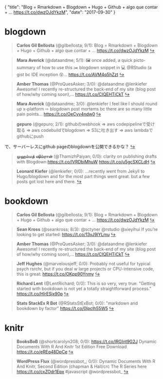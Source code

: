 {
  "title": "Blog = Rmarkdown + Blogdown + Hugo + Github + algo que contar + ... https://t.co/dwzOJdYkzM",
  "date": "2017-09-30"
}

# blogdown

> **Carlos Gil Bellosta** (@gilbellosta; 9/1): Blog = Rmarkdown + Blogdown + Hugo + Github + algo que contar + ... https://t.co/dwzOJdYkzM  [&#8618;](https://twitter.com/xieyihui/status/913790994642022400)

<!-- -->


> **Mara Averick** (@dataandme; 5/1): 🖼 once added, a quick picto-summary of how to use this ✂️ blogdown snippet in 💻 @RStudio
(a gist bc IDE inception 😵… https://t.co/AVM4q5hZzt  [&#8618;](https://twitter.com/xieyihui/status/913791588987543552)

<!-- -->


> **Amber Thomas** (@ProQuesAsker; 3/0): @dataandme @lenkiefer Awesome! I recently re-structured the back-end of my site (blog post of how/why coming soon),… https://t.co/ClQEHTiCkT  [&#8618;](https://twitter.com/xieyihui/status/913575269356650497)

<!-- -->


> **Mara Averick** (@dataandme; 3/0): @lenkiefer I feel like I should round up x-platform ⇨ blogdown post mortems bc there are so many little pain points… https://t.co/OeCyv4ndw0  [&#8618;](https://twitter.com/xieyihui/status/913573712011698177)

<!-- -->


> **gepuro** (@gepuro; 2/1): githubのwebhook ⇒ aws codepipelineで受け取る ⇒ aws codebuildでblogdown ⇒ S3に吐き出す ⇒ aws lambdaでgithubにpush
>
で、サーバーレスにgithub pageのblogdownを公開できるかな？  [&#8618;](https://twitter.com/xieyihui/status/913591084269297664)

<!-- -->


> **முஹம்மத் ஷிம்ரான்** (@ThamizhPaiyan; 0/0): clarity on publishing drafts with Blogdown https://t.co/lVRDbiMhuW https://t.co/u5gcSXCLdH  [&#8618;](https://twitter.com/xieyihui/status/913812595076890625)

<!-- -->


> **Leonard Kiefer** (@lenkiefer; 0/0): ...recently went from Jekyll to Hugo/blogdown and for the most part things went great. but a few posts got lost here and there.  [&#8618;](https://twitter.com/xieyihui/status/913571914056179712)

<!-- -->


# bookdown

> **Carlos Gil Bellosta** (@gilbellosta; 9/1): Blog = Rmarkdown + Blogdown + Hugo + Github + algo que contar + ... https://t.co/dwzOJdYkzM  [&#8618;](https://twitter.com/xieyihui/status/913790994642022400)

<!-- -->


> **Sean Kross** (@seankross; 8/3): @sctyner @rstudio @xieyihui If you’re looking to get started: https://t.co/13vJ9lYLmu  [&#8618;](https://twitter.com/xieyihui/status/913625659015962625)

<!-- -->


> **Amber Thomas** (@ProQuesAsker; 3/0): @dataandme @lenkiefer Awesome! I recently re-structured the back-end of my site (blog post of how/why coming soon),… https://t.co/ClQEHTiCkT  [&#8618;](https://twitter.com/xieyihui/status/913575269356650497)

<!-- -->


> **Jeff Hughes** (@marvelousjeff; 0/0): Probably not useful for typical psych rsrchr, but if you deal w large projects or CPU-intensive code, this is great: https://t.co/OKpp90Ynmy  [&#8618;](https://twitter.com/xieyihui/status/913800499983470592)

<!-- -->


> **Richard Lent** (@LentRichard; 0/0): This is so very, very true: "Getting started with bookdown is not yet a totally straightforward process." https://t.co/HlrESjx90p  [&#8618;](https://twitter.com/xieyihui/status/913797216116072451)

<!-- -->


> **Stats StackEx R Bot** (@RStatsStExBot; 0/0): "markdown and bookdown by factor" https://t.co/0lpcIh55W5  [&#8618;](https://twitter.com/xieyihui/status/913607573886160904)

<!-- -->


# knitr

> **BooksBoB** (@shortcarolyn208; 0/0): https://t.co/lRGInt9G2J Dynamic Documents With R And Knitr 1st Edition Free Download https://t.co/eREq48DpCe  [&#8618;](https://twitter.com/xieyihui/status/913876105928560640)

<!-- -->


> **WordPress Flux** (@wordpressbot_; 0/0): Dynamic Documents With R And Knitr, Second Edition (chapman &amp; Hall/crc The R Series here  https://t.co/cxZOdr1Epx #javascript @wordpressbot_  [&#8618;](https://twitter.com/xieyihui/status/913745831509012480)

<!-- -->


